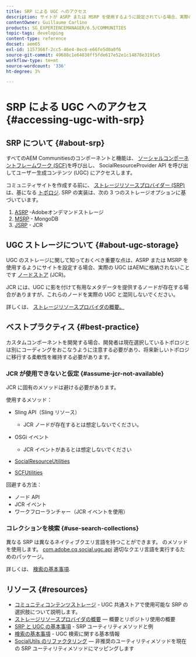 ```yaml
---
title: SRP による UGC へのアクセス
description: サイトが ASRP または MSRP を使用するように設定されている場合、実際の UGC はAEMノードストア (JCR) に格納されません
contentOwner: Guillaume Carlino
products: SG_EXPERIENCEMANAGER/6.5/COMMUNITIES
topic-tags: developing
content-type: reference
docset: aem65
exl-id: 1157366f-2cc5-46e4-8ec6-e66fe5d0a0f6
source-git-commit: 49688c1e64038ff5fde617e52e1c14878e3191e5
workflow-type: tm+mt
source-wordcount: '336'
ht-degree: 3%

---
```


# SRP による UGC へのアクセス {#accessing-ugc-with-srp}

## SRP について {#about-srp}

すべてのAEM Communitiesのコンポーネントと機能は、 [ソーシャルコンポーネントフレームワーク (SCF)](/help/communities/scf.md)を呼び出し、 SocialResourceProvider API を呼び出してユーザー生成コンテンツ (UGC) にアクセスします。

コミュニティサイトを作成する前に、 [ストレージリソースプロバイダー (SRP)](/help/communities/working-with-srp.md) は、基になる [トポロジ](/help/communities/topologies.md). SRP の実装は、次の 3 つのストレージオプションに基づいています。

1. [ASRP](/help/communities/asrp.md) -Adobeオンデマンドストレージ
1. [MSRP](/help/communities/msrp.md) - MongoDB
1. [JSRP](/help/communities/jsrp.md) - JCR

## UGC ストレージについて {#about-ugc-storage}

UGC のストレージに関して知っておくべき重要な点は、ASRP または MSRP を使用するようにサイトを設定する場合、実際の UGC はAEMに格納されないことです [ノードストア](/help/sites-deploying/data-store-config.md) (JCR)。

JCR には、UGC に影を付けて有用なメタデータを提供するノードが存在する場合がありますが、これらのノードを実際の UGC と混同しないでください。

詳しくは、 [ストレージリソースプロバイダの概要。](/help/communities/srp.md)

## ベストプラクティス {#best-practice}

カスタムコンポーネントを開発する場合、開発者は現在選択しているトポロジとは別にコーディングをおこなうように注意する必要があり、将来新しいトポロジに移行する柔軟性を維持する必要があります。

### JCR が使用できないと仮定 {#assume-jcr-not-available}

JCR に固有のメソッドは避ける必要があります。

使用するメソッド：

* Sling API（Sling リソース）

   * JCR ノードが存在するとは想定しないでください。

* OSGi イベント

   * JCR イベントがあるとは想定しないでください

* [SocialResourceUtilities](/help/communities/socialutils.md#socialresourceutilities-package)
* [SCFUtilities](/help/communities/socialutils.md#scfutilities-package)

回避する方法：

* ノード API
* JCR イベント
* ワークフローランチャー（JCR イベントを使用）

### コレクションを検索 {#use-search-collections}

異なる SRP は異なるネイティブクエリ言語を持つことができます。 のメソッドを使用します。 [com.adobe.cq.social.ugc.api](https://helpx.adobe.com/experience-manager/6-5/sites/developing/using/reference-materials/javadoc/com/adobe/cq/social/ugc/api/package-summary.html) 適切なクエリ言語を実行するためのパッケージ。

詳しくは、 [検索の基本事項](/help/communities/search-implementation.md).

## リソース {#resources}

* [コミュニティコンテンツストレージ](/help/communities/working-with-srp.md) - UGC 共通ストアで使用可能な SRP の選択肢について説明します。
* [ストレージリソースプロバイダの概要](/help/communities/srp.md)  — 概要とリポジトリ使用の概要
* [SRP と UGC の基本事項](/help/communities/srp-and-ugc.md) - SRP ユーティリティメソッドと例
* [検索の基本事項](/help/communities/search-implementation.md) - UGC 検索に関する基本情報
* [SocialUtils のリファクタリング](/help/communities/socialutils.md)  — 非推奨のユーティリティメソッドを現在の SRP ユーティリティメソッドにマッピングします
